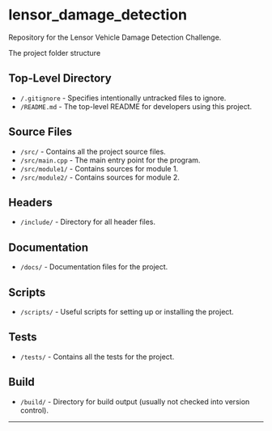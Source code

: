 # lensor_damage_detection
Repository for the Lensor Vehicle Damage Detection Challenge.
 
The project folder structure

## Top-Level Directory

- `/.gitignore` - Specifies intentionally untracked files to ignore.
- `/README.md` - The top-level README for developers using this project.

## Source Files

- `/src/` - Contains all the project source files.
- `/src/main.cpp` - The main entry point for the program.
- `/src/module1/` - Contains sources for module 1.
- `/src/module2/` - Contains sources for module 2.

## Headers

- `/include/` - Directory for all header files.

## Documentation

- `/docs/` - Documentation files for the project.

## Scripts

- `/scripts/` - Useful scripts for setting up or installing the project.

## Tests

- `/tests/` - Contains all the tests for the project.

## Build

- `/build/` - Directory for build output (usually not checked into version control).

---
